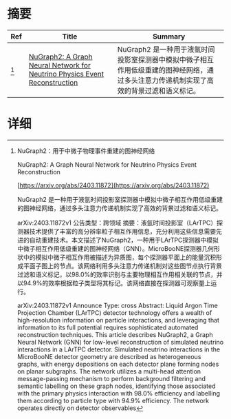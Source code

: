 # 摘要

| Ref | Title | Summary |
| --- | --- | --- |
| [^1] | [NuGraph2: A Graph Neural Network for Neutrino Physics Event Reconstruction](https://arxiv.org/abs/2403.11872) | NuGraph2 是一种用于液氩时间投影室探测器中模拟中微子相互作用低级重建的图神经网络，通过多头注意力传递机制实现了高效的背景过滤和语义标记。 |

# 详细

[^1]: NuGraph2：用于中微子物理事件重建的图神经网络

    NuGraph2: A Graph Neural Network for Neutrino Physics Event Reconstruction

    [https://arxiv.org/abs/2403.11872](https://arxiv.org/abs/2403.11872)

    NuGraph2 是一种用于液氩时间投影室探测器中模拟中微子相互作用低级重建的图神经网络，通过多头注意力传递机制实现了高效的背景过滤和语义标记。

    

    arXiv:2403.11872v1 公告类型：跨领域 摘要：液氩时间投影室（LArTPC）探测器技术提供了丰富的高分辨率粒子相互作用信息，充分利用这些信息需要先进的自动重建技术。本文描述了NuGraph2，一种用于LArTPC探测器中模拟中微子相互作用低级重建的图神经网络（GNN）。MicroBooNE探测器几何形状中的模拟中微子相互作用被描述为异质图，每个探测器平面上的能量沉积形成平面子图上的节点。该网络利用多头注意力传递机制对这些图节点执行背景过滤和语义标记，以98.0\%的效率识别与主要物理相互作用相关联的节点，并以94.9\%的效率根据粒子类型将其标记。该网络直接在探测器可观察量上运行。

    arXiv:2403.11872v1 Announce Type: cross  Abstract: Liquid Argon Time Projection Chamber (LArTPC) detector technology offers a wealth of high-resolution information on particle interactions, and leveraging that information to its full potential requires sophisticated automated reconstruction techniques. This article describes NuGraph2, a Graph Neural Network (GNN) for low-level reconstruction of simulated neutrino interactions in a LArTPC detector. Simulated neutrino interactions in the MicroBooNE detector geometry are described as heterogeneous graphs, with energy depositions on each detector plane forming nodes on planar subgraphs. The network utilizes a multi-head attention message-passing mechanism to perform background filtering and semantic labelling on these graph nodes, identifying those associated with the primary physics interaction with 98.0\% efficiency and labelling them according to particle type with 94.9\% efficiency. The network operates directly on detector observables
    

